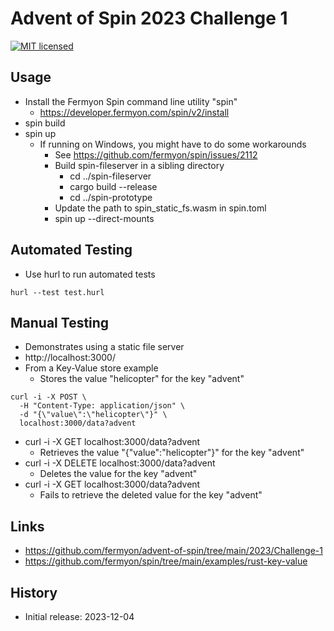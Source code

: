 # Advent of Spin 2023 Challenge 1

[![MIT licensed][mit-badge]][mit-url]

[mit-badge]: https://img.shields.io/badge/license-MIT-blue.svg
[mit-url]: https://github.com/david-wallace-croft/spin-prototype/blob/main/LICENSE.txt

## Usage

- Install the Fermyon Spin command line utility "spin"
  - https://developer.fermyon.com/spin/v2/install
- spin build
- spin up
  - If running on Windows, you might have to do some workarounds
    - See https://github.com/fermyon/spin/issues/2112
    - Build spin-fileserver in a sibling directory
      - cd ../spin-fileserver
      - cargo build --release
      - cd ../spin-prototype
    - Update the path to spin_static_fs.wasm in spin.toml
    - spin up --direct-mounts

## Automated Testing

- Use hurl to run automated tests
```
hurl --test test.hurl
```

## Manual Testing

- Demonstrates using a static file server
- http://localhost:3000/
- From a Key-Value store example
  - Stores the value "helicopter" for the key "advent"
```
curl -i -X POST \
  -H "Content-Type: application/json" \
  -d "{\"value\":\"helicopter\"}" \
  localhost:3000/data?advent
```
- curl -i -X GET localhost:3000/data?advent
  - Retrieves the value "{\"value\":\"helicopter\"}" for the key "advent"
- curl -i -X DELETE localhost:3000/data?advent
  - Deletes the value for the key "advent"
- curl -i -X GET localhost:3000/data?advent
  - Fails to retrieve the deleted value for the key "advent"

## Links

- https://github.com/fermyon/advent-of-spin/tree/main/2023/Challenge-1
- https://github.com/fermyon/spin/tree/main/examples/rust-key-value

## History

- Initial release: 2023-12-04
